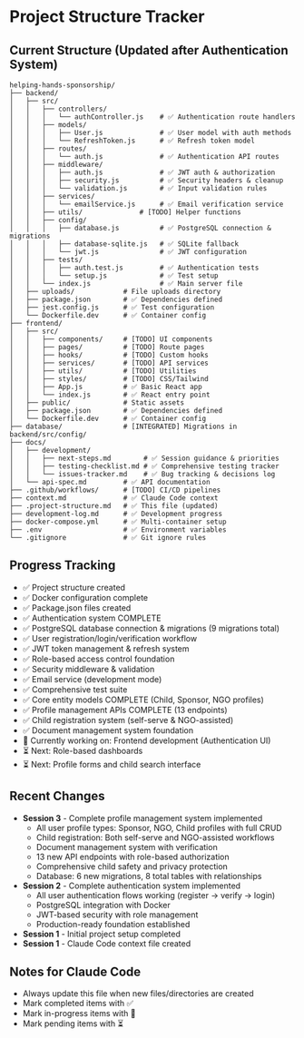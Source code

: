 # Project Structure Tracker

## Current Structure (Updated after Authentication System)
```
helping-hands-sponsorship/
├── backend/
│   ├── src/
│   │   ├── controllers/
│   │   │   └── authController.js    # ✅ Authentication route handlers
│   │   ├── models/
│   │   │   ├── User.js              # ✅ User model with auth methods
│   │   │   └── RefreshToken.js      # ✅ Refresh token model
│   │   ├── routes/
│   │   │   └── auth.js              # ✅ Authentication API routes
│   │   ├── middleware/
│   │   │   ├── auth.js              # ✅ JWT auth & authorization
│   │   │   ├── security.js          # ✅ Security headers & cleanup
│   │   │   └── validation.js        # ✅ Input validation rules
│   │   ├── services/
│   │   │   └── emailService.js      # ✅ Email verification service
│   │   ├── utils/              # [TODO] Helper functions
│   │   ├── config/
│   │   │   ├── database.js          # ✅ PostgreSQL connection & migrations
│   │   │   ├── database-sqlite.js   # ✅ SQLite fallback
│   │   │   └── jwt.js               # ✅ JWT configuration
│   │   ├── tests/
│   │   │   ├── auth.test.js         # ✅ Authentication tests
│   │   │   └── setup.js             # ✅ Test setup
│   │   └── index.js                 # ✅ Main server file
│   ├── uploads/            # File uploads directory
│   ├── package.json        # ✅ Dependencies defined
│   ├── jest.config.js      # ✅ Test configuration
│   └── Dockerfile.dev      # ✅ Container config
├── frontend/
│   ├── src/
│   │   ├── components/     # [TODO] UI components
│   │   ├── pages/          # [TODO] Route pages
│   │   ├── hooks/          # [TODO] Custom hooks
│   │   ├── services/       # [TODO] API services
│   │   ├── utils/          # [TODO] Utilities
│   │   ├── styles/         # [TODO] CSS/Tailwind
│   │   ├── App.js          # ✅ Basic React app
│   │   └── index.js        # ✅ React entry point
│   ├── public/             # Static assets
│   ├── package.json        # ✅ Dependencies defined
│   └── Dockerfile.dev      # ✅ Container config
├── database/               # [INTEGRATED] Migrations in backend/src/config/
├── docs/
│   ├── development/
│   │   ├── next-steps.md        # ✅ Session guidance & priorities
│   │   ├── testing-checklist.md # ✅ Comprehensive testing tracker
│   │   └── issues-tracker.md    # ✅ Bug tracking & decisions log
│   └── api-spec.md         # ✅ API documentation
├── .github/workflows/      # [TODO] CI/CD pipelines
├── context.md              # ✅ Claude Code context
├── .project-structure.md   # ✅ This file (updated)
├── development-log.md      # ✅ Development progress
├── docker-compose.yml      # ✅ Multi-container setup
├── .env                    # ✅ Environment variables
└── .gitignore              # ✅ Git ignore rules
```

## Progress Tracking
- ✅ Project structure created
- ✅ Docker configuration complete
- ✅ Package.json files created
- ✅ Authentication system COMPLETE
- ✅ PostgreSQL database connection & migrations (9 migrations total)
- ✅ User registration/login/verification workflow
- ✅ JWT token management & refresh system
- ✅ Role-based access control foundation
- ✅ Security middleware & validation
- ✅ Email service (development mode)
- ✅ Comprehensive test suite
- ✅ Core entity models COMPLETE (Child, Sponsor, NGO profiles)
- ✅ Profile management APIs COMPLETE (13 endpoints)
- ✅ Child registration system (self-serve & NGO-assisted)
- ✅ Document management system foundation
- 🔄 Currently working on: Frontend development (Authentication UI)
- ⏳ Next: Role-based dashboards
- ⏳ Next: Profile forms and child search interface

## Recent Changes
- **Session 3** - Complete profile management system implemented
  - All user profile types: Sponsor, NGO, Child profiles with full CRUD
  - Child registration: Both self-serve and NGO-assisted workflows
  - Document management system with verification
  - 13 new API endpoints with role-based authorization
  - Comprehensive child safety and privacy protection
  - Database: 6 new migrations, 8 total tables with relationships
- **Session 2** - Complete authentication system implemented
  - All user authentication flows working (register → verify → login)
  - PostgreSQL integration with Docker
  - JWT-based security with role management
  - Production-ready foundation established
- **Session 1** - Initial project setup completed
- **Session 1** - Claude Code context file created

## Notes for Claude Code
- Always update this file when new files/directories are created
- Mark completed items with ✅
- Mark in-progress items with 🔄
- Mark pending items with ⏳